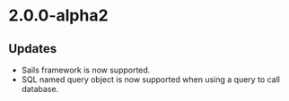 # 2.0.0-alpha2

## Updates

- Sails framework is now supported.
- SQL named query object is now supported when using a query to call database.

